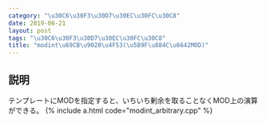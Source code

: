 ```yaml
---
category: "\u30C6\u30F3\u30D7\u30EC\u30FC\u30C8"
date: 2019-06-21
layout: post
tags: "\u30C6\u30F3\u30D7\u30EC\u30FC\u30C8"
title: "modint\u69CB\u9020\u4F53(\u5B9F\u884C\u6642MOD)"
---
```


## 説明
テンプレートにMODを指定すると、いちいち剰余を取ることなくMOD上の演算ができる。
{% include a.html code="modint_arbitrary.cpp" %}